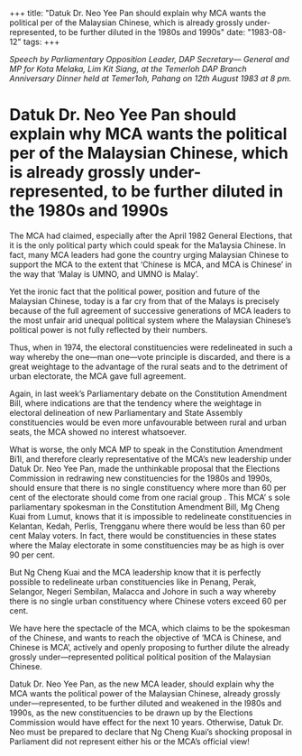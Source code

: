 +++ 
title: "Datuk Dr. Neo Yee Pan should explain why MCA wants the political per of the Malaysian Chinese, which is already grossly under-represented, to be further diluted in the 1980s and 1990s"
date: "1983-08-12"
tags:
+++

_Speech by Parliamentary Opposition Leader, DAP Secretary— General and MP for Kota Melaka, Lim Kit Siang, at the Temerloh DAP Branch Anniversary Dinner held at Temer1oh, Pahang on 12th August 1983 at 8 pm._

# Datuk Dr. Neo Yee Pan should explain why MCA wants the political per of the Malaysian Chinese, which is already grossly under-represented, to be further diluted in the 1980s and 1990s

The MCA had claimed, especially after the April 1982 General Elections, that it is the only political party which could speak for the Ma1aysia Chinese. In fact, many MCA leaders had gone the country urging Malaysian Chinese to support the MCA to the extent that ‘Chinese is MCA, and MCA is Chinese’ in the way that ‘Malay is UMNO, and UMNO is Malay’.</u>

Yet the ironic fact that the political power, position and future of the Malaysian Chinese, today is a far cry from that of the Malays is precisely because of the full agreement of successive generations of MCA leaders to the most unfair arid unequal political system where the Malaysian Chinese’s political power is not fully reflected by their numbers.

Thus, when in 1974, the electoral constituencies were redelineated in such a way whereby the one—man one—vote principle is discarded, and there is a great weightage to the advantage of the rural seats and to the detriment of urban electorate, the MCA gave full agreement.

Again, in last week’s Parliamentary debate on the Constitution Amendment Bill, where indications are that the tendency where the weightage in electoral delineation of new Parliamentary and State Assembly constituencies would be even more unfavourable between rural and urban seats, the MCA showed no interest whatsoever.

What is worse, the only MCA MP to speak in the Constitution Amendment Bi1l, and therefore clearly representative of the MCA’s new leadership under Datuk Dr. Neo Yee Pan, made the unthinkable proposal that the Elections Commission in redrawing new constituencies for the 1980s and 1990s, should ensure that there is no single constituency where more than 60 per cent of the electorate should come from one racial group
.
This MCA’ s sole parliamentary spokesman in the Constitution Amendment Bill, Mg Cheng Kuai from Lumut, knows that it is impossible to redelineate constituencies in Kelantan, Kedah, Perlis, Trengganu where there would be less than 60 per cent Malay voters. In fact, there would be constituencies in these states where the Malay electorate in some constituencies may be as high is over 90 per cent.

But Ng Cheng Kuai and the MCA leadership know that it is perfectly possible to redelineate urban constituencies like in Penang, Perak, Selangor, Negeri Sembilan, Malacca and Johore in such a way whereby there is no single urban constituency where Chinese voters exceed 60 per cent.

We have here the spectacle of the MCA, which claims to be the spokesman of the Chinese, and wants to reach the objective of ‘MCA is Chinese, and Chinese is MCA’, actively and openly proposing to further dilute the already grossly under—represented political political position of the Malaysian Chinese.

Datuk Dr. Neo Yee Pan, as the new MCA leader, should explain why the MCA wants the political power of the Malaysian Chinese, already grossly under—represented, to be further diluted and weakened in the l980s and 1990s, as the new constituencies to be drawn up by the Elections Commission would have effect for the next 10 years. Otherwise, Datuk Dr. Neo must be prepared to declare that Ng Cheng Kuai’s shocking proposal in Parliament did not represent either his or the MCA’s official view!
 
